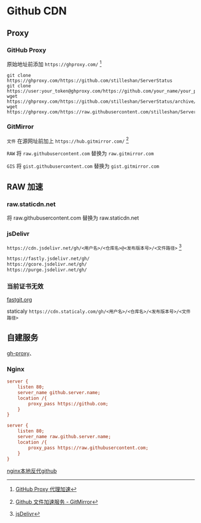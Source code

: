 # Github CDN

## Proxy

### GitHub Proxy
原始地址前添加 `https://ghproxy.com/`  [^github-proxy]
```shell
git clone https://ghproxy.com/https://github.com/stilleshan/ServerStatus
git clone https://user:your_token@ghproxy.com/https://github.com/your_name/your_private_repo
wget https://ghproxy.com/https://github.com/stilleshan/ServerStatus/archive/master.zip
wget https://ghproxy.com/https://raw.githubusercontent.com/stilleshan/ServerStatus/master/Dockerfile
```

### GitMirror

`文件` 在源网址前加上 `https://hub.gitmirror.com/` [^github-mirror]

`RAW` 将 `raw.githubusercontent.com` 替换为 `raw.gitmirror.com`

`GIS` 将 `gist.githubusercontent.com` 替换为 `gist.gitmirror.com`

## RAW 加速

### raw.staticdn.net

将 raw.githubusercontent.com 替换为 raw.staticdn.net 

### jsDelivr 

`https://cdn.jsdelivr.net/gh/<用户名>/<仓库名>@<发布版本号>/<文件路径>` [^jsdelivr]

```tex
https://fastly.jsdelivr.net/gh/
https://gcore.jsdelivr.net/gh/
https://purge.jsdelivr.net/gh/
```



### 当前证书无效

[ fastgit.org](https://hub.fastgit.org/) 

staticaly `https://cdn.staticaly.com/gh/<用户名>/<仓库名>/<发布版本号>/<文件路径>`

## 自建服务

[gh-proxy](https://github.com/hunshcn/gh-proxy)、

### Nginx

```ini
server {
    listen 80;
    server_name github.server.name;
    location /{
        proxy_pass https://github.com;
    }
}

server {
    listen 80;
    server_name raw.github.server.name;
    location /{
        proxy_pass https://raw.githubusercontent.com;
    }
}
```

[nginx本地反代github](https://zhuanlan.zhihu.com/p/411165246)

[^github-proxy]: [GitHub Proxy 代理加速](https://ghproxy.com/)
[^github-mirror]: [Github 文件加速服务 - GitMirror](https://gitmirror.com/files.html)
[^jsdelivr]: [jsDelivr](https://www.jsdelivr.com)